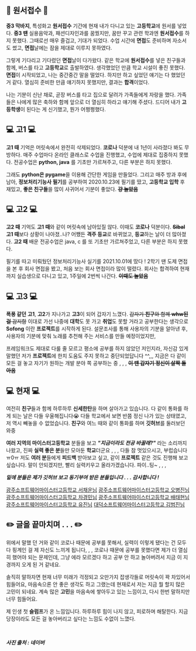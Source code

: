 ## 📝 원서접수 📝
**중3 막바지**, 특성화고 **원서접수** 기간에 현재 내가 다니고 있는 **고등학교**에 원서를 넣었다.
**중3 땐** 실용음악과, 패션디자인과를 꿈꿨지만, 꿈만 꾸고 관련 학과엔 **원서접수**를 하지 못했다.
그때로선 매우 즐겁고, 기대가 되었다. 수업 시간에 **면접**도 준비하며 자소서도 썼고,
**면접**날에는 잠을 제대로 이루지 못하였다.

그렇게 기다리고 기다렸던 **면접**날이 다가왔다. 같은 학교에 **원서접수**를 넣은 친구들과 함께,
버스를 타고 **고등학교**로 출발하였다. 생각했었던 만큼 학교 시설이 좋진 못했다.
**면접**이 시작되었고, 나는 중간중간 말을 떨었다. 하지만 하고 싶었던 얘기는 다 했었던 거 같다.
열심히 준비한 만큼 얘기하지 못했지만, 결과는 **합격**이었다.

나는 기분이 신난 채로, 곧장 버스를 타고 집으로 달려가 가족들에게 자랑을 했다.
가족들은 나에게 많은 축하와 함께 앞으로 더 열심히 하라고 얘기해 주셨다.
드디어 내가 **고등학생**이 된다는 게 신기했고, 뭔가 어쩡쩡했다.
<br>

## 💻 고1 💻
**고1 때** 기억은 머릿속에서 완전히 삭제되었다. **코로나** 덕분에 내 1년이 사라졌다 봐도 무방하다.
매주 수업마다 온라인 클래스로 수업을 진행했고, 수업에 제대로 집중하지 못했다.
전공수업은 **python, java** 를 기초만 가르쳐주고, 다른 부분은 하지 못했다.

그래도 **python은 pygame**을 이용해 간단한 게임을 만들었다.
그리고 매주 방과 후에 남아, **정보처리기능사 필기**를 공부하여 2020.10.23에 필기를 땄고,
**고등학교 입학** 후 재밌고, **좋은 친구들**을 많이 사귀어서 기분이 좋았다. 
**~~걍 놀았음~~**
<br>

## 💻 고2 💻
**고2 때** 기억도 **고1 때**와 같이 머릿속에 남아있질 않다. 이때도 **코로나** 덕분이다. **~~Sibal~~**
**고1 때**보다 상황이 나아졌..나? 어쨌든 **격주 등교**로 바뀌었고, **등교**하는 날이 더 많아졌다.
**고2 때** 배운 전공수업은 java, c 를 또 기초만 가르쳐주었고, 다른 부분은 하지 못했다.

필기를 따고 미뤄뒀던 정보처리기능사 실기를 2021.10.01에 땄다 !
2학기 땐 도제 면접을 본 후 회사 면접을 봤고, 처음 보는 회사 면접이라 많이 떨렸다.
회사는 합격하여 현재까지 실습생으로 다니고 있고, 1주일에 2번씩 나간다.
**~~이때도 놀았음~~**
<br>

## 💻 고3 💻
**폭풍 같던** **고1**, **고2**가 지나가고 **고3**이 되어 갑자기 느꼈다. ~~갑자기 **친구**와 함께 **whw된 걸** 감지함~~
이대로 가선 나중에 **대학**도 못 가고 **취업**도 못할 거라고 공부한다는 생각으로 
**Sofong** 이란 **프로젝트**를 시작하게 된다.
설문조사를 통해 사용자의 기분을 알아낸 후, 사용자의 기분에 맞춰 노래를 추천해 주는 서비스를 
만들 예정이었지만, 

프레임워크도 제대로 다룰 줄 모르고 평소에 공부를 하지 않았던 저인지라, 
자신감 있게 말했던 저가 **프로젝트**에 한치 도움도 주지 못하고 중단되었답니다 ^^,,,
지금은 다 같이 모든 걸 놓고 자기가 원하는 개발 분야 쪽 공부하는 중 , , ,
**~~이 땐 갑자기 정신이 살짝 돌아옴~~**
<br>

## 💻 현재 💻
여전히 **친구**들과 함께 하루하루 **신세한탄**을 하며 살아가고 있습니다.
다 같이 통화를 하게 되는 날은 다들 우울해집니다😭
다들 학교에서 보면 반쯤 정신 나가 있는 상태였고, 저 역시 빼놓을 수 없었습니다.
**친구**와 여느 때와 같이 통화를 하며 **깃허브**를 둘러보던 와중 

**여러 지역의 마이스터고등학교** 분들을 보고 _**"지금이라도 전공 바꿀래?"**_ 라는 소리까지 나왔고,
진짜 **실력 좋은 분**들만 모아둔 **학교**더군요 , , , 다들 참 멋있으시고, 부럽습니다 ㅠ0ㅠ
저도 **여러 분**들에게 **피드백** 받아보고 싶고, 같이 **프로젝트** 같은 것도 진행해 보고 싶습니다.
말이 안되겠지만, 빨리 실력키우고 올라가겠습니다. 파이..팅~ , , ,

_**밑에 분들은 제가 깃허브 보고 동기부여 받은 분들입니다 . . . 감사합니다 !**_

[광주소프트웨어마이스터고등학교 서채운님](https://github.com/codnstj)
[광주소프트웨어마이스터고등학교 오병진님](https://github.com/sunrabbit123)
[광주소프트웨어마이스터고등학교 차경민님](https://github.com/ckrudals)
[광주소프트웨어마이스터고등학교 배태현님](https://github.com/qoxogus)
[광주소프트웨어마이스터고등학교 유진님](https://github.com/Y00ujin)
[대덕소프트웨어마이스터고등학교 김범진님](https://github.com/softpeanut)
<br>

## ✏️ 글을 끝마치며 . . . ✏️
위에서 말했 던 거와 같이 코로나 때문에 공부를 못해서, 
실력이 이렇게 됐다는 건 모두 다 핑계인 걸 제 자신도 느끼게 됩니다, , , 
코로나 때문에 공부를 못했다면 제가 더 열심히 했어야 되는 문제인데, 
그냥 에라 모르겠다 하고 공부 안 하고 놀아버려서 지금 이 지경까지 오게 된 거 같네요.

솔직히 말하자면 현재 너무 미래가 걱정되고 오만가지 잡생각들로 머릿속이 꽉 차있어서 힘들어요, 
마음속으론 안 좋은 생각도 하고 그랬는데 현재로서 저는 지금 뭘 할지 많은 고민이 되네요. 
계속 많은 **고민**을 마음속에 쌓아두고 있는 느낌이고, 다시 한번 말하지만 너무 힘들어요.

제 인생 첫 **슬럼프**가 온 느낌입니다. 하루하루 힘이 나지 않고, 피로하며 해탈한다.
지금 당장이라도 모든 걸 놓아버리고 싶다는 느낌도 수없이 느꼈다.

<br>

**_사진 출처 : 네이버_**